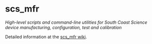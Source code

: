 # scs_mfr
_High-level scripts and command-line utilities for South Coast Science device manufacturing, configuration, test and calibration_


Detailed information at the [scs_mfr wiki](https://github.com/south-coast-science/scs_mfr/wiki).
